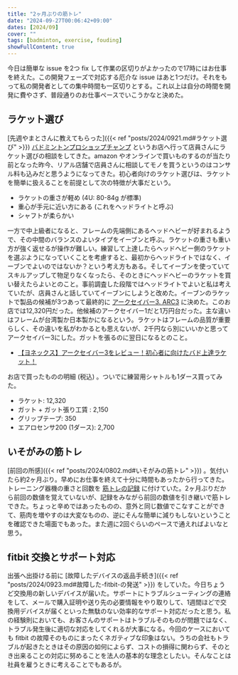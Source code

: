 ```yaml
---
title: "2ヶ月ぶりの筋トレ"
date: "2024-09-27T00:06:42+09:00"
dates: [2024/09]
cover: ""
tags: [badminton, exercise, fouding]
showFullContent: true
---
```


今日は簡単な issue を2つ fix して作業の区切りがよかったので17時にはお仕事を終えた。この開発フェーズで対応する厄介な issue はあと1つだけ。それをもって私の開発者としての集中時間も一区切りとする。これ以上は自分の時間を開発に費やさず、普段通りのお仕事ペースでいこうかなと決めた。

## ラケット選び

[先週やまとさんに教えてもらった]({{< ref "posts/2024/0921.md#ラケット選び" >}}) [バドミントンプロショップチャンプ](http://www.pro-champ.com/) というお店へ行って店員さんにラケット選びの相談をしてきた。amazon やオンラインで買いものするのが当たり前となった昨今、リアル店舗で店員さんに相談してモノを買うというのはコンサル料も込みだと思うようになってきた。初心者向けのラケット選びは、ラケットを簡単に扱えることを前提として次の特徴が大事だという。

* ラケットの重さが軽め (4U: 80-84g が標準)
* 重心が手元に近い方にある (これをヘッドライトと呼ぶ) 
* シャフトが柔らかい

一方で中上級者になると、フレームの先端側にあるヘッドヘビーが好まれるようで、その中間のバランスのよいタイプをイーブンと呼ぶ。ラケットの重さも重い方が強く返せるが操作が難しい。練習して上達したらヘッドヘビー側のラケットを選ぶようになっていくことを考慮すると、最初からヘッドライトではなく、イーブンでよいのではないか？という考え方もある。そしてイーブンを使っていてスキルアップして物足りなくなったら、そのときにヘッドヘビーのラケットを買い替えたらよいとのこと。事前調査した段階ではヘッドライトでよいと私は考えていたが、店員さんと話していてイーブンにしようと改めた。イーブンのラケットで製品の候補が3つあって最終的に [アークセイバー3. ARC3](https://yonexshop.jp/item/detail/1_1_ARC3_1/470) に決めた。このお店では12,320円だった。他候補のアークセイバー1だと1万円台だった。主な違いはフレームが台湾製か日本製かになるという。ラケットはフレームの品質が重要らしく、その違いを私がわかるとも思えないが、2千円なら別にいいかと思ってアークセイバー3にした。ガットを張るのに翌日になるとのこと。

* [【ヨネックス】アークセイバー3をレビュー！初心者に向けたバド上達ラケット！](https://tetsu-bado-minton.com/%e3%80%90%e3%83%a8%e3%83%8d%e3%83%83%e3%82%af%e3%82%b9%e3%80%91%e3%82%a2%e3%83%bc%e3%82%af%e3%82%bb%e3%82%a4%e3%83%90%e3%83%bc%ef%bc%93%e3%82%92%e3%83%ac%e3%83%93%e3%83%a5%e3%83%bc%ef%bc%81%e3%83%90/)

お店で買ったものの明細 (税込) 。ついでに練習用シャトルも1ダース買ってみた。

* ラケット: 12,320
* ガット + ガット張り工賃 : 2,150
* グリップテープ: 350
* エアロセンサ200 (1ダース): 2,700

## いそがみの筋トレ

[前回の所感]({{< ref "posts/2024/0802.md#いそがみの筋トレ" >}}) 。気付いたら約2ヶ月ぶり。早めにお仕事を終えて十分に時間もあったから行ってきた。トレーニング器機の重さと回数を [筋トレの記録](https://docs.google.com/spreadsheets/d/1YV4fg0m7Enpyeqj0Il1vkIt55N7UsCWtoQZvpss7L-8/edit?usp=sharing) に付けていた。2ヶ月ぶりだから前回の数値を覚えていないが、記録をみながら前回の数値を引き継いで筋トレできた。ちょっと辛めではあったものの、意外と同じ数値でこなすことができて、筋肉を増やすのは大変なものの、逆にそんな簡単に減りもしないということを確認できた場面でもあった。また週に2回ぐらいのペースで通えればよいなと思う。

## fitbit 交換とサポート対応

出張へ出掛ける前に [故障したデバイスの返品手続き]({{< ref "posts/2024/0923.md#故障した-fitbit-の発送" >}}) をしていた。今日ちょうど交換用の新しいデバイスが届いた。サポートにトラブルシューティングの連絡をして、メールで購入証明や送り先の必要情報をやり取りして、1週間ほどで交換用デバイスが届くといった無駄のない効率的なサポート対応だったと思う。私の経験則においても、お客さんのサポートはトラブルそのものが問題ではなく、トラブル発生後に適切な対応をしてくれるが大事になる。今回のケースにおいても fitbit の故障そのものにまったくネガティブな印象はない。うちの会社もトラブルが起きたときはその原因の如何によらず、コストの損得に関わらず、そのとき出来ることの対応に努めることを法人の基本的な理念としたい。そんなことは社員を雇うときに考えることでもあるが。
